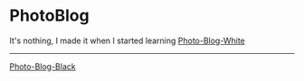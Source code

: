# PhotoBlog
It's nothing, I made it when I started learning
[Photo-Blog-White](https://marnie0.github.io/PhotoBlog/)
__________
[Photo-Blog-Black](https://marnie0.github.io/PhotoBlog/PhotoBlog/)
